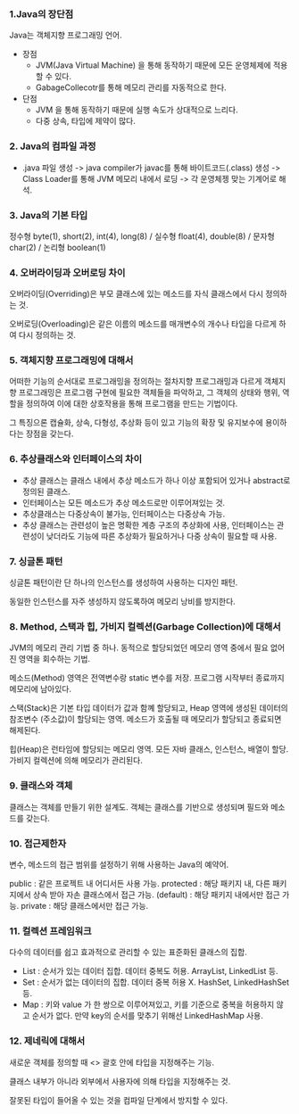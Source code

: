 
### 1.Java의 장단점
Java는 객체지향 프로그래밍 언어.
- 장점
    - JVM(Java Virtual Machine) 을 통해 동작하기 때문에 모든 운영체제에 적용할 수 있다.
    - GabageCollecotr를 통해 메모리 관리를 자동적으로 한다.
- 단점
    - JVM 을 통해 동작하기 때문에 실행 속도가 상대적으로 느리다.
    - 다중 상속, 타입에 제약이 많다.

### 2. Java의 컴파일 과정
- .java 파일 생성 -> java compiler가 javac를 통해 바이트코드(.class) 생성 -> Class Loader를 통해 JVM 메모리 내에서 로딩 -> 각 운영체젱 맞는 기계어로 해석.

### 3. Java의 기본 타입
정수형 byte(1), short(2), int(4), long(8) / 실수형 float(4), double(8) / 문자형 char(2) / 논리형 boolean(1)

### 4. 오버라이딩과 오버로딩 차이
오버라이딩(Overriding)은 부모 클래스에 있는 메소드를 자식 클래스에서 다시 정의하는 것.

오버로딩(Overloading)은 같은 이름의 메소드를 매개변수의 개수나 타입을 다르게 하여 다시 정의하는 것.

### 5. 객체지향 프로그래밍에 대해서
어떠한 기능의 순서대로 프로그래밍을 정의하는 절차지향 프로그래밍과 다르게 객체지향 프로그래밍은 프로그램 구현에 필요한
객체들을 파악하고, 그 객체의 상태와 행위, 역할을 정의하여 이에 대한 상호작용을 통해 프로그램을 만드는 기법이다.

그 특징으론 캡슐화, 상속, 다형성, 추상화 등이 있고 기능의 확장 및 유지보수에 용이하다는 장점을 갖는다.

### 6. 추상클래스와 인터페이스의 차이

- 추상 클래스는 클래스 내에서 추상 메소드가 하나 이상 포함되어 있거나 abstract로 정의된 클래스.
- 인터페이스는 모든 메소드가 추상 메소드로만 이루어져있는 것.
- 추상클래스는 다중상속이 불가능, 인터페이스는 다중상속 가능.
- 추상 클래스는 관련성이 높은 명확한 계층 구조의 추상화에 사용, 인터페이스는 관련성이 낮더라도 기능에 따른 추상화가 필요하거나 다중 상속이 필요할 때 사용.

### 7. 싱글톤 패턴
싱글톤 패턴이란 단 하나의 인스턴스를 생성하여 사용하는 디자인 패턴.

동일한 인스턴스를 자주 생성하지 않도록하여 메모리 낭비를 방지한다.

### 8. Method, 스택과 힙, 가비지 컬렉션(Garbage Collection)에 대해서
JVM의 메모리 관리 기법 중 하나. 동적으로 할당되었던 메모리 영역 중에서 필요 없어진 영역을 회수하는 기법.

메소드(Method) 영역은 전역변수랑 static 변수를 저장. 프로그램 시작부터 종료까지 메모리에 남아있다.

스택(Stack)은 기본 타입 데이터가 값과 함꼐 할당되고, Heap 영역에 생성된 데이터의 참조변수 (주소값)이 할당되는 영역.
메소드가 호출될 때 메모리가 할당되고 종료되면 해제된다.

힙(Heap)은 런타임에 할당되는 메모리 영역. 모든 자바 클래스, 인스턴스, 배열이 할당. 가비지 컬렉션에 의해 메모리가 관리된다.

### 9. 클래스와 객체
클래스는 객체를 만들기 위한 설계도. 객체는 클래스를 기반으로 생성되며 필드와 메소드를 갖는다.

### 10. 접근제한자
변수, 메소드의 접근 범위를 설정하기 위해 사용하는 Java의 예약어.

public : 같은 프로젝트 내 어디서든 사용 가능.
protected : 해당 패키지 내, 다른 패키지에서 상속 받아 자손 클래스에서 접근 가능.
(default) : 해당 패키지 내에서만 접근 가능.
private : 해당 클래스에서만 접근 가능.

### 11. 컬렉션 프레임워크
다수의 데이터를 쉽고 효과적으로 관리할 수 있는 표준화된 클래스의 집합.

- List : 순서가 있는 데이터 집합. 데이터 중복도 허용. ArrayList, LinkedList 등.
- Set : 순서가 없는 데이터의 집합. 데이터 중복 허용 X. HashSet, LinkedHashSet 등.
- Map : 키와 value 가 한 쌍으로 이루어져있고, 키를 기준으로 중복을 허용하지 않고 순서가 없다. 만약 key의 순서를 맞추기 위해선 LinkedHashMap 사용.

### 12. 제네릭에 대해서
새로운 객체를 정의할 때 <> 괄호 안에 타입을 지정해주는 기능.

클래스 내부가 아니라 외부에서 사용자에 의해 타입을 지정해주는 것.

잘못된 타입이 들어올 수 있는 것을 컴파일 단계에서 방지할 수 있다.

